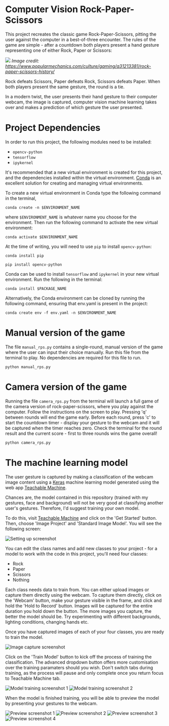 # Computer Vision Rock-Paper-Scissors

This project recreates the classic game Rock-Paper-Scissors, pitting the user against the computer in a best-of-three encounter.
The rules of the game are simple - after a countdown both players present a hand gesture representing one of either Rock, Paper
or Scissors:

![](https://hips.hearstapps.com/hmg-prod/images/people-playing-paper-rock-scissors-royalty-free-illustration-1583269312.jpg?crop=0.994xw:0.799xh;0.00160xw,0.195xh&resize=2048:*)
*Image credit: https://www.popularmechanics.com/culture/gaming/a31213381/rock-paper-scissors-history/*

Rock defeats Scissors, Paper defeats Rock, Scissors defeats Paper. When both players present
the same gesture, the round is a tie.

In a modern twist, the user presents their hand gesture to their computer webcam, the image is captured, computer vision machine 
learning takes over and makes a prediction of which gesture the user presented.

# Project Dependencies

In order to run this project, the following modules need to be installed:

- `opencv-python`
- `tensorflow`
- `ipykernel`

It's recommended that a new virtual environment is created for this project, and the dependencies installed within the virtual
environment. [Conda](https://docs.conda.io/en/latest/) is an excellent solution for creating and managing virtual environments.

To create a new virtual environment in Conda type the following command in the terminal,

`conda create -n $ENVIRONMENT_NAME`

where `$ENVIRONMENT_NAME` is whatever name you choose for the environment. Then run the following command to activate the new
virtual environment:

`conda activate $ENVIRONMENT_NAME`

At the time of writing, you will need to use `pip` to install `opencv-python`:

`conda install pip`

`pip install opencv-python`

Conda can be used to install `tensorflow` and `ipykernel` in your new virtual environment. Run the following in the terminal:

`conda install $PACKAGE_NAME`

Alternatively, the Conda environment can be cloned by running the following command, ensuring that env.yaml is present in the
project:

`conda create env -f env.yaml -n $ENVIRONMENT_NAME`

# Manual version of the game

The file `manual_rps.py` contains a single-round, manual version of the game where the user can input their choice manually.
Run this file from the terminal to play. No dependencies are required for this file to run.

`python manual_rps.py`

# Camera version of the game

Running the file `camera_rps.py` from the terminal will launch a full game of the camera version of rock-paper-scissors,
where you play against the computer. Follow the instructions on the screen to play. Pressing 'q' between rounds will end
the game early. Before each round, press 'c' to start the countdown timer - display your gesture to the webcam and it will
be captured when the timer reaches zero. Check the terminal for the round result and the current score - first to three rounds
wins the game overall!

`python camera_rps.py`

# The machine learning model

The user gesture is captured by making a classification of the webcam image content using a [Keras](https://keras.io/about/)
machine learning model generated using the web app [Teachable Machine](https://teachablemachine.withgoogle.com).

Chances are, the model contained in this repository (trained with my gestures, face and background) will not be very good at 
classifying another user's gestures. Therefore, I'd suggest training your own model.

To do this, visit [Teachable Machine](https://teachablemachine.withgoogle.com) and click on the 'Get Started' button. Then,
choose 'Image Project' and 'Standard Image Model'. You will see the following screen:

![Setting up screenshot](image_model_1.png)

You can edit the class names and add new classes to your project - for a model to work with the code in this project, you'll
need four classes:
- Rock
- Paper
- Scissors
- Nothing

Each class needs data to train from. You can either upload images or capture them directly using the webcam. To capture them
directly, click on the 'Webcam' button, make your gesture visible in the frame, and click and hold the 'Hold to Record' button.
Images will be captured for the entire duration you hold down the button. The more images you capture, the better the model
should be. Try experimenting with different backgrounds, lighting conditions, changing hands etc.

Once you have captured images of each of your four classes, you are ready to train the model.

![Image capture screenshot](./images/image_model_2.png)

Click on the 'Train Model' button to kick off the process of training the classification. The advanced dropdown button offers
more customisation over the training paramaters should you wish. Don't switch tabs during training, as the process will pause
and only complete once you return focus to Teachable Machine tab.

![Model training screenshot 1](./images/image_model_3.png)
![Model training screenshot 2](./images/image_model_4.png)

When the model is finished training, you will be able to preview the model by presenting your gestures to the webcam.

![Preview screenshot 1](./images/image_model_5.png)
![Preview screenshot 2](./images/image_model_6.png)
![Preview screenshot 3](./images/image_model_7.png)
![Preview screenshot 4](./images/image_model_8.png)



